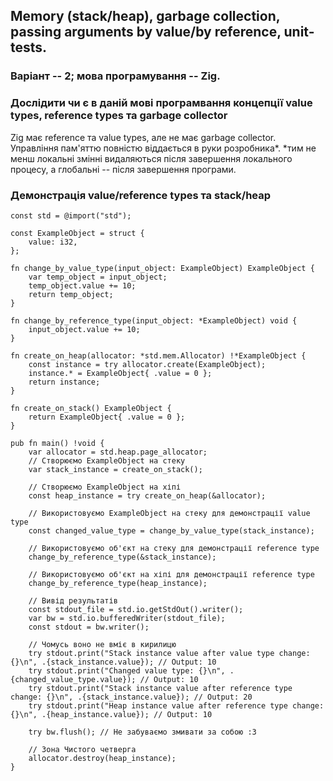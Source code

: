 ## Memory (stack/heap), garbage collection, passing arguments by value/by reference, unit-tests.
### Варіант -- 2; мова програмування -- Zig.
### Дослідити чи є в даній мові програмвання концепції value types, reference types та garbage collector
Zig має reference та value types, але не має garbage collector. Управління пам'яттю повністю віддається в руки розробника*.
*тим не менш локальні змінні видаляються після завершення локального процесу, а глобальні -- після завершення програми.
### Демонстрація value/reference types та stack/heap
```Zig
const std = @import("std");

const ExampleObject = struct {
    value: i32,
};

fn change_by_value_type(input_object: ExampleObject) ExampleObject {
    var temp_object = input_object;
    temp_object.value += 10;
    return temp_object;
}

fn change_by_reference_type(input_object: *ExampleObject) void {
    input_object.value += 10;
}

fn create_on_heap(allocator: *std.mem.Allocator) !*ExampleObject {
    const instance = try allocator.create(ExampleObject);
    instance.* = ExampleObject{ .value = 0 };
    return instance;
}

fn create_on_stack() ExampleObject {
    return ExampleObject{ .value = 0 };
}

pub fn main() !void {
    var allocator = std.heap.page_allocator;
    // Створюємо ExampleObject на стеку
    var stack_instance = create_on_stack();

    // Створюємо ExampleObject на хіпі
    const heap_instance = try create_on_heap(&allocator);

    // Використовуємо ExampleObject на стеку для демонстрації value type
    const changed_value_type = change_by_value_type(stack_instance);

    // Використовуємо об'єкт на стеку для демонстрації reference type
    change_by_reference_type(&stack_instance);

    // Використовуємо об'єкт на хіпі для демонстрації reference type
    change_by_reference_type(heap_instance);

    // Вивід результатів
    const stdout_file = std.io.getStdOut().writer();
    var bw = std.io.bufferedWriter(stdout_file);
    const stdout = bw.writer();

    // Чомусь воно не вміє в кирилицю
    try stdout.print("Stack instance value after value type change: {}\n", .{stack_instance.value}); // Output: 10
    try stdout.print("Changed value type: {}\n", .{changed_value_type.value}); // Output: 10
    try stdout.print("Stack instance value after reference type change: {}\n", .{stack_instance.value}); // Output: 20
    try stdout.print("Heap instance value after reference type change: {}\n", .{heap_instance.value}); // Output: 10

    try bw.flush(); // Не забуваємо змивати за собою :3

    // Зона Чистого четверга
    allocator.destroy(heap_instance);
}
```
